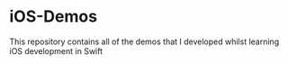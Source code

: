 # iOS-Demos
This repository contains all of the demos that I developed whilst learning iOS development in Swift
